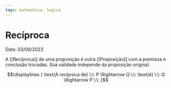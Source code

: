 ```yaml
---
tags: matematica, logica
---
```

# Recíproca

Date: 03/08/2023

A [[Recíproca]] de uma proposição é outra [[Proposição]] com a premissa e conclusão trocadas. Sua validade independe da proposição original.

$$\displaylines {
	\text{A recíproca de}
	\:\: P \Rightarrow Q \:\:
	\text{é}
	\:\: Q \Rightarrow P \:\:
}$$